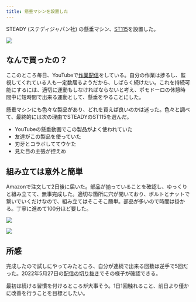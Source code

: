 ```yaml
---
title: 懸垂マシンを設置した
---
```

STEADY (ステディジャパン社) の懸垂マシン、[ST115](https://www.amazon.co.jp/dp/B09K3QQBKH)を設置した。

![](https://lh5.googleusercontent.com/R2CS5gFK9LnxAfz9BlYC7OtyRj6BaOO8vRoQWn4sOIxXsXw2coelVllSBaIIGZ8zjsvj0_TZYgOy8fg3wFm6VlgHG82aRU584gLW4cU03xH3r3t-HLiYzrVFq5Wxi_RLXheCA3Yj2kiHH2e_fNeoN1J-pj92-yW_J8Rn6-i4lII1kJnjQzJ9j0fhtFCb)

なんで買ったの？
--------

ここのところ毎日、YouTubeで[作業配信](https://www.youtube.com/c/r7kamura)をしている。自分の作業は捗るし、監視してくれている人も一定数居るようだから、しばらく続けたい。これを持続可能にするには、適切に運動もしなければならないと考え、ポモドーロの休憩時間中に短時間で出来る運動として、懸垂をやることにした。

懸垂マシンにも色々な製品があり、どれを買えば良いのかは迷った。色々と調べて、最終的には次の理由でSTEADYのST115を選んだ。

*   YouTubeの懸垂動画でこの製品がよく使われていた
*   友達がこの製品を使っていた
*   刃牙とコラボしててウケた
*   見た目の主張が控えめ

組み立ては意外と簡単
----------

Amazonで注文して2日後に届いた。部品が揃っていることを確認し、ゆっくりと組み立てて、無事完成した。適切な箇所に穴が開いており、ボルトとナットで繋いでいくだけなので、組み立てはそこそこ簡単。部品が多いので時間は掛かる。丁寧に進めて100分ほど要した。

![](https://lh3.googleusercontent.com/VNepaVEOXn9nzAt0KHjuCKOyvLBylhqmueHyrO457VK17_8ul9SENCfJddH81TB_1qZ2p_q_UbsxCRnoXiXIZx5U5UR49jxfjQxakCQMwU_jTCQnJGRWF5HZsBZzI3C8Ogp2QmK6NcXDeTbxchsMOQams0wTuyCgPdooDLoPN0d6Gq5Y8AX3tVHnaLYC)

![](https://lh3.googleusercontent.com/I6V4claTFcBvTvQ3p5PMmj_40HEY47LmcjiHCmbDPHuuLYsnNdeVAspkmO9WflIf_2tGqAn-INRx6JY6Vgh9fyOd3k5jNt6T2yLxcJ-fg5u_MqiVzjX2vci7f2gmH50S3l9yhI9pb8-DjAs9J7bkItoMzv4G9u-nJ-Jcy1hrHTb6i4J5RRrAi7LQnbqa)

所感
--

完成したので試しにやってみたところ、自分が連続で出来る回数は逆手で5回だった。2022年5月27日の[配信の切り抜き](https://www.youtube.com/clip/Ugkxy2NXpdlfZF0kT9s-MoCOrbB1wpWEryK9)でその様子が確認できる。

最初は続ける習慣を付けるところが大事そう。1日1回触れること、前日より僅かに改善を行うことを目標としたい。
